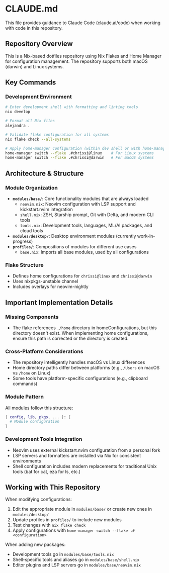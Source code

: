 # CLAUDE.md

This file provides guidance to Claude Code (claude.ai/code) when working with code in this repository.

## Repository Overview

This is a Nix-based dotfiles repository using Nix Flakes and Home Manager for configuration management. The repository supports both macOS (darwin) and Linux systems.

## Key Commands

### Development Environment

```bash
# Enter development shell with formatting and linting tools
nix develop

# Format all Nix files
alejandra .

# Validate flake configuration for all systems
nix flake check --all-systems

# Apply home-manager configuration (within dev shell or with home-manager installed)
home-manager switch --flake .#chrissi@linux    # For Linux systems
home-manager switch --flake .#chrissi@darwin   # For macOS systems
```

## Architecture & Structure

### Module Organization

- **`modules/base/`**: Core functionality modules that are always loaded
  - `neovim.nix`: Neovim configuration with LSP support and kickstart.nvim integration
  - `shell.nix`: ZSH, Starship prompt, Git with Delta, and modern CLI tools
  - `tools.nix`: Development tools, languages, ML/AI packages, and cloud tools
- **`modules/desktop/`**: Desktop environment modules (currently work-in-progress)
- **`profiles/`**: Compositions of modules for different use cases
  - `base.nix`: Imports all base modules, used by all configurations

### Flake Structure

- Defines home configurations for `chrissi@linux` and `chrissi@darwin`
- Uses nixpkgs-unstable channel
- Includes overlays for neovim-nightly

## Important Implementation Details

### Missing Components

- The flake references `./home` directory in homeConfigurations, but this directory doesn't exist. When implementing home configurations, ensure this path is corrected or the directory is created.

### Cross-Platform Considerations

- The repository intelligently handles macOS vs Linux differences
- Home directory paths differ between platforms (e.g., `/Users` on macOS vs `/home` on Linux)
- Some tools have platform-specific configurations (e.g., clipboard commands)

### Module Pattern

All modules follow this structure:

```nix
{ config, lib, pkgs, ... }: {
  # Module configuration
}
```

### Development Tools Integration

- Neovim uses external kickstart.nvim configuration from a personal fork
- LSP servers and formatters are installed via Nix for consistent environments
- Shell configuration includes modern replacements for traditional Unix tools (bat for cat, eza for ls, etc.)

## Working with This Repository

When modifying configurations:

1. Edit the appropriate module in `modules/base/` or create new ones in `modules/desktop/`
2. Update profiles in `profiles/` to include new modules
3. Test changes with `nix flake check`
4. Apply configurations with `home-manager switch --flake .#<configuration>`

When adding new packages:

- Development tools go in `modules/base/tools.nix`
- Shell-specific tools and aliases go in `modules/base/shell.nix`
- Editor plugins and LSP servers go in `modules/base/neovim.nix`

